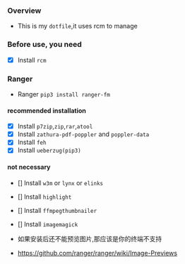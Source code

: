### Overview
- This is my `dotfile`,it uses rcm to manage<br/>

### Before use, you need
- [x] Install `rcm`

### Ranger
- Ranger `pip3 install ranger-fm`
#### recommended installation
- [x] Install `p7zip`,`zip`,`rar`,`atool`
- [x] Install `zathura-pdf-poppler` and `poppler-data`
- [x] Install `feh`
- [x] Install `ueberzug(pip3)`
#### not necessary
- [] Install `w3m` or `lynx` or `elinks`
- [] Install `highlight`
- [] Install `ffmpegthumbnailer`
- [] Install `imagemagick`

- 如果安装后还不能预览图片,那应该是你的终端不支持
- https://github.com/ranger/ranger/wiki/Image-Previews
